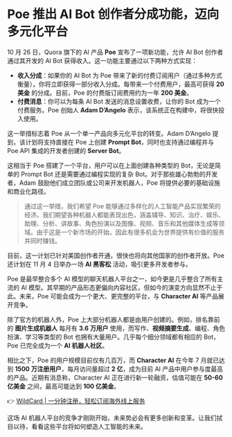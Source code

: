 # Poe 推出 AI Bot 创作者分成功能，迈向多元化平台

10 月 26 日，Quora 旗下的 AI 产品 **Poe** 宣布了一项新功能，允许 AI Bot 创作者通过其开发的 AI Bot 获得收入。这一功能主要通过以下两种方式实现：

- **收入分成**：如果你的 AI Bot 为 Poe 带来了新的付费订阅用户（通过多种方式衡量），你将立即获得一部分收入分成。每带来一个付费用户，最高可获得 **20 美金** 的分成。目前，Poe 的付费版订阅费用约为一年 **200 美金**。
- **付费消息**：你可以为每条 AI Bot 发送的消息设置收费，让你的 Bot 成为一个付费服务。Poe 创始人 **Adam D’Angelo** 表示，该系统正在构建中，将很快投入使用。

这一举措标志着 Poe 从一个单一产品向多元化平台的转变。Adam D’Angelo 提到，该计划将支持直接在 Poe 上创建 **Prompt Bot**，同时也支持通过编程并与 Poe API 集成的开发者创建的 **Server Bot**。

这相当于 Poe 搭建了一个平台，用户可以在上面创建各种类型的 Bot，无论是简单的 Prompt Bot 还是需要通过编程实现的复杂 Bot。对于那些雄心勃勃的开发者，Adam 鼓励他们成立团队或公司来开发机器人，Poe 将提供必要的基础设施和商业化路径。

> 通过这一举措，我们希望 Poe 能够通过多样化的人工智能产品实现繁荣的经济。我们期望各种机器人都能表现出色，涵盖辅导、知识、治疗、娱乐、助理、分析、讲故事、角色扮演以及图像、视频、音乐和其他媒体生成等领域。由于这是一个新市场的开始，因此有很多机会为世界提供有价值的服务并同时赚钱。

目前，这一计划已针对美国创作者开通，很快也将向其他国家的创作者开放。Poe 还计划在 11 月 4 日举办一场 **AI 黑客松** 活动，吸引更多开发者参与。

Poe 是最早整合多个 AI 模型的聊天机器人平台之一，如今更是几乎整合了所有主流的 AI 模型。其早期的产品形态更偏向内容社区，但如今的演变方向显然不止于此。未来，Poe 可能会成为一个更大、更完整的平台，与 **Character AI** 等产品展开竞争。

除了官方的机器人外，Poe 上大部分机器人都是由用户创建的。例如，排名靠前的 **图片生成机器人** 每月有 **3.6 万用户** 使用，而写作、**视频摘要生成**、编程、角色扮演、学习等类型的 Bot 也拥有大量用户。几乎每个细分领域都有相应的 Bot，Poe 已完全成为一个 **AI 机器人社区**。

相比之下，Poe 的用户规模目前仅有几百万，而 **Character AI** 在今年 7 月就已达到 **1500 万注册用户**，每月访问量超过 **2 亿**，成为目前 AI 产品中用户参与度最高的产品。近期有消息称，Character AI 正在进行新一轮融资，估值可能在 **50-60 亿美金** 之间，最高可能达到 **100 亿美金**。

👉 [WildCard | 一分钟注册，轻松订阅海外线上服务](https://bbtdd.com/WildCard)

这场 AI 机器人平台的竞争才刚刚开始，未来势必会有更多创新和变革。让我们拭目以待，看看这些平台将如何塑造人工智能的未来。